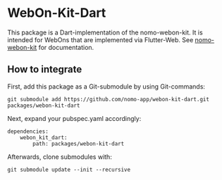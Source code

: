 # WebOn-Kit-Dart

This package is a Dart-implementation of the nomo-webon-kit.
It is intended for WebOns that are implemented via Flutter-Web.
See [nomo-webon-kit](https://github.com/nomo-app/nomo-webon-kit?tab=readme-ov-file#readme) for documentation.

## How to integrate

First, add this package as a Git-submodule by using Git-commands:

```
git submodule add https://github.com/nomo-app/webon-kit-dart.git packages/webon-kit-dart
```

Next, expand your pubspec.yaml accordingly:

```
dependencies:
    webon_kit_dart:
        path: packages/webon-kit-dart
```

Afterwards, clone submodules with:

```
git submodule update --init --recursive
```

